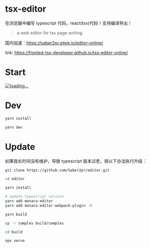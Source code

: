 # tsx-editor

在浏览器中编写 typescript 代码，react(tsx)代码！支持编译导出！

> a web editor for tsx page writing.

国内加速：https://saber2pr.gitee.io/editor-online/

link: https://fronted-tsx-developer.github.io/tsx-editor-online/

# Start

[![loading...](https://fronted-tsx-developer.github.io/samples/other/tsx-editor.webp)](https://fronted-tsx-developer.github.io/tsx-editor-online/)

# Dev

```bash
yarn install

yarn dev
```

# Update

如果我长时间没有维护，导致 typescript 版本过老，按以下办法执行升级：

```bash
git clone https://github.com/Saber2pr/editor.git

cd editor

yarn install

# update typescript version
yarn add monaco-editor
yarn add monaco-editor-webpack-plugin -D

yarn build

cp -r samples build/samples

cd build

npx serve
```
